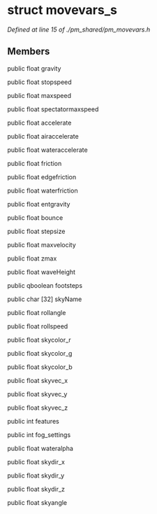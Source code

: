 # struct movevars_s

*Defined at line 15 of ./pm_shared/pm_movevars.h*

## Members

public float gravity

public float stopspeed

public float maxspeed

public float spectatormaxspeed

public float accelerate

public float airaccelerate

public float wateraccelerate

public float friction

public float edgefriction

public float waterfriction

public float entgravity

public float bounce

public float stepsize

public float maxvelocity

public float zmax

public float waveHeight

public qboolean footsteps

public char [32] skyName

public float rollangle

public float rollspeed

public float skycolor_r

public float skycolor_g

public float skycolor_b

public float skyvec_x

public float skyvec_y

public float skyvec_z

public int features

public int fog_settings

public float wateralpha

public float skydir_x

public float skydir_y

public float skydir_z

public float skyangle



